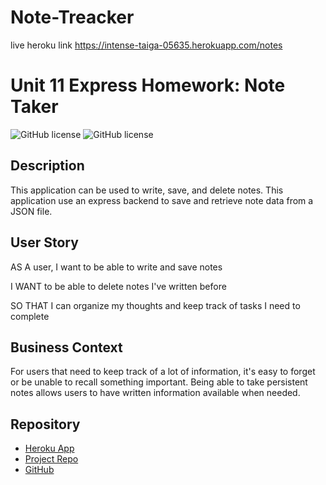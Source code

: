 # Note-Treacker
live heroku link https://intense-taiga-05635.herokuapp.com/notes
# Unit 11 Express Homework: Note Taker

![GitHub license]()
![GitHub license]()


## Description

This application can be used to write, save, and delete notes. This application use an express backend to save and retrieve note data from a JSON file.



## User Story

AS A user, I want to be able to write and save notes

I WANT to be able to delete notes I've written before

SO THAT I can organize my thoughts and keep track of tasks I need to complete

## Business Context

For users that need to keep track of a lot of information, it's easy to forget or be unable to recall something important. Being able to take persistent notes allows users to have written information available when needed.

## Repository
- [Heroku App](https://intense-taiga-05635.herokuapp.com/notes)
- [Project Repo](https://github.com/niyati7892/Note-Treacker)
- [GitHub]()
